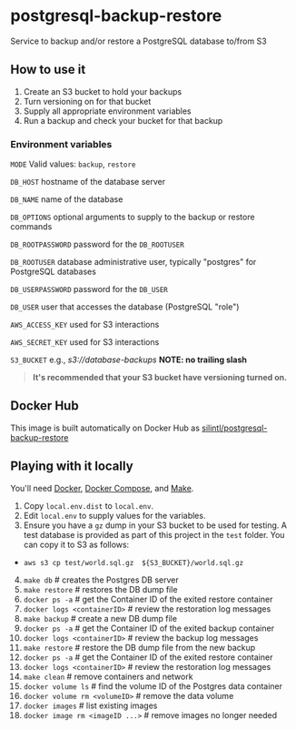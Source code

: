 # postgresql-backup-restore
Service to backup and/or restore a PostgreSQL database to/from S3

## How to use it
1. Create an S3 bucket to hold your backups
2. Turn versioning on for that bucket
3. Supply all appropriate environment variables
4. Run a backup and check your bucket for that backup

### Environment variables
`MODE` Valid values: `backup`, `restore`

`DB_HOST` hostname of the database server

`DB_NAME` name of the database

`DB_OPTIONS` optional arguments to supply to the backup or restore commands

`DB_ROOTPASSWORD` password for the `DB_ROOTUSER`

`DB_ROOTUSER` database administrative user, typically "postgres" for PostgreSQL databases

`DB_USERPASSWORD` password for the `DB_USER`

`DB_USER` user that accesses the database (PostgreSQL "role")

`AWS_ACCESS_KEY` used for S3 interactions

`AWS_SECRET_KEY` used for S3 interactions

`S3_BUCKET` e.g., _s3://database-backups_ **NOTE: no trailing slash**

>**It's recommended that your S3 bucket have versioning turned on.**

## Docker Hub
This image is built automatically on Docker Hub as [silintl/postgresql-backup-restore](https://hub.docker.com/r/silintl/postgresql-backup-restore/)

## Playing with it locally
You'll need [Docker](https://www.docker.com/get-docker), [Docker Compose](https://docs.docker.com/compose/install/), and [Make](https://www.gnu.org/software/make/).

1. Copy `local.env.dist` to `local.env`.
2. Edit `local.env` to supply values for the variables.
3. Ensure you have a `gz` dump in your S3 bucket to be used for testing.  A test database is provided as part of this project in the `test` folder. You can copy it to S3 as follows:
* `aws s3 cp test/world.sql.gz  ${S3_BUCKET}/world.sql.gz`
4. `make db`  # creates the Postgres DB server
5. `make restore`  # restores the DB dump file
6. `docker ps -a`  # get the Container ID of the exited restore container
7. `docker logs <containerID>`  # review the restoration log messages
8. `make backup`  # create a new DB dump file
9. `docker ps -a`  # get the Container ID of the exited backup container
10. `docker logs <containerID>`  # review the backup log messages
11. `make restore`  # restore the DB dump file from the new backup
12. `docker ps -a`  # get the Container ID of the exited restore container
13. `docker logs <containerID>`  # review the restoration log messages
14. `make clean`  # remove containers and network
15. `docker volume ls`  # find the volume ID of the Postgres data container
16. `docker volume rm <volumeID>`  # remove the data volume
17. `docker images`  # list existing images
18. `docker image rm <imageID ...>`  # remove images no longer needed
